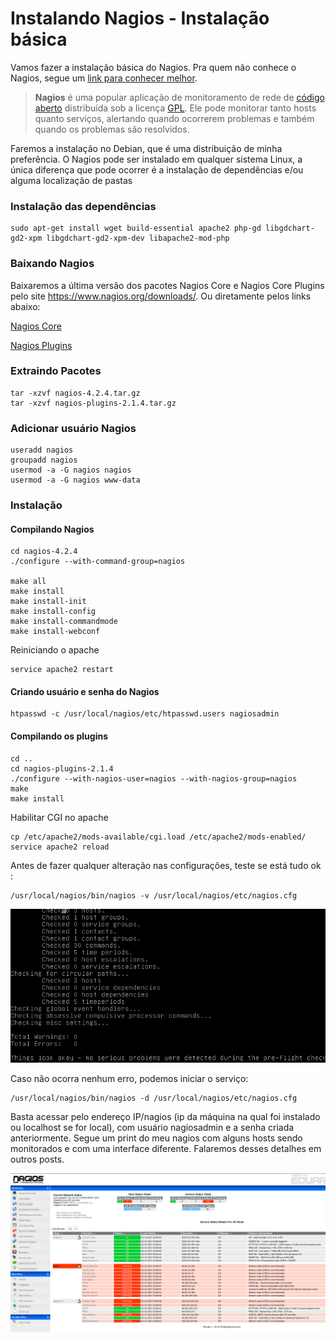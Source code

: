 # Instalando Nagios - Instalação básica


Vamos fazer a instalação básica do Nagios. Pra quem não conhece o Nagios, segue um [link para conhecer melhor](https://pt.wikipedia.org/wiki/Nagios).

> **Nagios** é uma popular aplicação de monitoramento de rede de [código aberto](https://pt.wikipedia.org/wiki/C%C3%B3digo_aberto "Código aberto") distribuída sob a licença [GPL](https://pt.wikipedia.org/wiki/GNU_General_Public_License "GNU General Public License"). Ele pode monitorar tanto hosts quanto serviços, alertando quando ocorrerem problemas e também quando os problemas são resolvidos.

Faremos a instalação no Debian, que é uma distribuição de minha preferência. O Nagios pode ser instalado em qualquer sistema Linux, a única diferença que pode ocorrer é a instalação de dependências e/ou alguma localização de pastas

### Instalação das dependências

```shell
sudo apt-get install wget build-essential apache2 php-gd libgdchart-gd2-xpm libgdchart-gd2-xpm-dev libapache2-mod-php
```

### Baixando Nagios

Baixaremos a última versão dos pacotes Nagios Core e Nagios Core Plugins pelo site https://www.nagios.org/downloads/. Ou diretamente pelos links abaixo:

[Nagios Core](https://assets.nagios.com/downloads/nagioscore/releases/nagios-4.2.4.tar.gz#_ga=1.92809877.98229964.1480095349)

[Nagios Plugins](https://nagios-plugins.org/download/nagios-plugins-2.1.4.tar.gz#_ga=1.114959247.98229964.1480095349)

### Extraindo Pacotes

```shell
tar -xzvf nagios-4.2.4.tar.gz
tar -xzvf nagios-plugins-2.1.4.tar.gz
```

### Adicionar usuário Nagios

```shell
useradd nagios
groupadd nagios
usermod -a -G nagios nagios
usermod -a -G nagios www-data
```

### Instalação

#### Compilando Nagios

```shell
cd nagios-4.2.4
./configure --with-command-group=nagios

make all
make install
make install-init
make install-config
make install-commandmode
make install-webconf
```

Reiniciando o apache

```shell
service apache2 restart
```

#### Criando usuário e senha do Nagios

```shell
htpasswd -c /usr/local/nagios/etc/htpasswd.users nagiosadmin
```

#### Compilando os plugins

```shell
cd ..
cd nagios-plugins-2.1.4
./configure --with-nagios-user=nagios --with-nagios-group=nagios
make
make install
```

Habilitar CGI no apache

```shell
cp /etc/apache2/mods-available/cgi.load /etc/apache2/mods-enabled/
service apache2 reload
```

Antes de fazer qualquer alteração nas configurações, teste se está tudo ok :

```shell
/usr/local/nagios/bin/nagios -v /usr/local/nagios/etc/nagios.cfg
```

![nagios ><](/img/uploads/2017/01/Selecao_006.png) 

Caso não ocorra nenhum erro, podemos iniciar o serviço:

```shell
/usr/local/nagios/bin/nagios -d /usr/local/nagios/etc/nagios.cfg
```

Basta acessar pelo endereço IP/nagios (ip da máquina na qual foi instalado ou localhost se for local), com usuário nagiosadmin e a senha criada anteriormente. Segue um print do meu nagios com alguns hosts sendo monitorados e com uma interface diferente. Falaremos desses detalhes em outros posts.

![nagios ><](/img/uploads/2017/01/Selecao_005.png)

